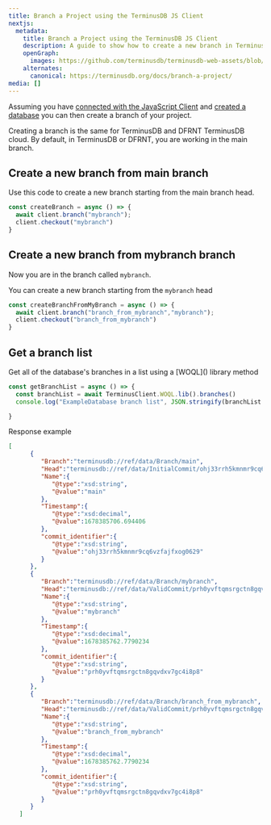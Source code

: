 ```yaml
---
title: Branch a Project using the TerminusDB JS Client
nextjs:
  metadata:
    title: Branch a Project using the TerminusDB JS Client
    description: A guide to show how to create a new branch in TerminusDB using the JavaScript Client.
    openGraph:
      images: https://github.com/terminusdb/terminusdb-web-assets/blob/master/docs/JS-client-collaboration-branch.png?raw=true
    alternates:
      canonical: https://terminusdb.org/docs/branch-a-project/
media: []
---
```


Assuming you have [connected with the JavaScript Client](/docs/connect-with-the-javascript-client/) and [created a database](/docs/create-a-database/) you can then create a branch of your project.

Creating a branch is the same for TerminusDB and DFRNT TerminusDB cloud. By default, in TerminusDB or DFRNT, you are working in the main branch.

## Create a new branch from main branch

Use this code to create a new branch starting from the main branch head.

```javascript
const createBranch = async () => {
  await client.branch("mybranch");
  client.checkout("mybranch")
}   
```

## Create a new branch from mybranch branch

Now you are in the branch called `mybranch`.

You can create a new branch starting from the `mybranch` head

```javascript
const createBranchFromMyBranch = async () => {
  await client.branch("branch_from_mybranch","mybranch");
  client.checkout("branch_from_mybranch")
}   
```

## Get a branch list

Get all of the database's branches in a list using a \[WOQL\]() library method

```javascript
const getBranchList = async () => {
  const branchList = await TerminusClient.WOQL.lib().branches()
  console.log("ExampleDatabase branch list", JSON.stringify(branchList.bindings,null,4))

}   
```

Response example

```json
[
      {
         "Branch":"terminusdb://ref/data/Branch/main",
         "Head":"terminusdb://ref/data/InitialCommit/ohj33rrh5kmnmr9cq6vzfajfxog0629",
         "Name":{
            "@type":"xsd:string",
            "@value":"main"
         },
         "Timestamp":{
            "@type":"xsd:decimal",
            "@value":1678385706.694406
         },
         "commit_identifier":{
            "@type":"xsd:string",
            "@value":"ohj33rrh5kmnmr9cq6vzfajfxog0629"
         }
      },
      {
         "Branch":"terminusdb://ref/data/Branch/mybranch",
         "Head":"terminusdb://ref/data/ValidCommit/prh0yvftqmsrgctn8gqvdxv7gc4i8p8",
         "Name":{
            "@type":"xsd:string",
            "@value":"mybranch"
         },
         "Timestamp":{
            "@type":"xsd:decimal",
            "@value":1678385762.7790234
         },
         "commit_identifier":{
            "@type":"xsd:string",
            "@value":"prh0yvftqmsrgctn8gqvdxv7gc4i8p8"
         }
      },
      {
         "Branch":"terminusdb://ref/data/Branch/branch_from_mybranch",
         "Head":"terminusdb://ref/data/ValidCommit/prh0yvftqmsrgctn8gqvdxv7gc4i8p8",
         "Name":{
            "@type":"xsd:string",
            "@value":"branch_from_mybranch"
         },
         "Timestamp":{
            "@type":"xsd:decimal",
            "@value":1678385762.7790234
         },
         "commit_identifier":{
            "@type":"xsd:string",
            "@value":"prh0yvftqmsrgctn8gqvdxv7gc4i8p8"
         }
      }
   ]
```